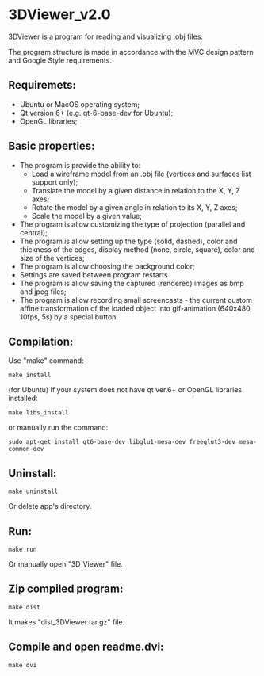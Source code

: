 # 3DViewer_v2.0

3DViewer is a program for reading and visualizing .obj files.

The program structure is made in accordance with the MVC design pattern and Google Style requirements.

## Requiremets:
- Ubuntu or MacOS operating system;
- Qt version 6+ (e.g. qt-6-base-dev for Ubuntu);
- OpenGL libraries;

## Basic properties:
- The program is provide the ability to:
    - Load a wireframe model from an .obj file (vertices and surfaces list support only);
    - Translate the model by a given distance in relation to the X, Y, Z axes;
    - Rotate the model by a given angle in relation to its X, Y, Z axes;
    - Scale the model by a given value;
- The program is allow customizing the type of projection (parallel and central);
- The program is allow setting up the type (solid, dashed), color and thickness of the edges, display method (none, circle, square), color and size of the vertices;
- The program is allow choosing the background color;
- Settings are saved between program restarts.
- The program is allow saving the captured (rendered) images as bmp and jpeg files;
- The program is allow recording small screencasts - the current custom affine transformation of the loaded object into gif-animation (640x480, 10fps, 5s) by a special button.
      
## Compilation:

Use "make" command:
```
make install
```
(for Ubuntu) If your system does not have qt ver.6+ or OpenGL libraries installed:
```
make libs_install
```
or manually run the command:
```
sudo apt-get install qt6-base-dev libglu1-mesa-dev freeglut3-dev mesa-common-dev
```
## Uninstall:
```
make uninstall
```
Or delete app's directory.

## Run:
```
make run
```
Or manually open "3D_Viewer" file.

## Zip compiled program:
```
make dist
```
It makes "dist_3DViewer.tar.gz" file.

## Compile and open readme.dvi:
```
make dvi
```
